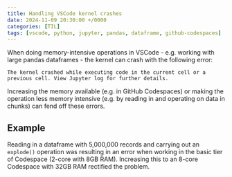 ```yaml
---
title: Handling VSCode kernel crashes
date: 2024-11-09 20:30:00 +/0000
categories: [TIL]
tags: [vscode, python, jupyter, pandas, dataframe, github-codespaces]
---
```


When doing memory-intensive operations in VSCode - e.g. working with large pandas dataframes - the kernel can crash with the following error:

`The kernel crashed while executing code in the current cell or a previous cell. View Jupyter log for further details.`

Increasing the memory available (e.g. in GitHub Codespaces) or making the operation less memory intensive (e.g. by reading in and operating on data in chunks) can fend off these errors.

## Example
Reading in a dataframe with 5,000,000 records and carrying out an `explode()` operation was resulting in an error when working in the basic tier of Codespace (2-core with 8GB RAM). Increasing this to an 8-core Codespace with 32GB RAM rectified the problem.
